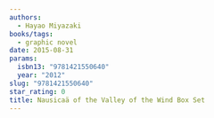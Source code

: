 ```yaml
---
authors:
  - Hayao Miyazaki
books/tags:
  - graphic novel
date: 2015-08-31
params:
  isbn13: "9781421550640"
  year: "2012"
slug: "9781421550640"
star_rating: 0
title: Nausicaä of the Valley of the Wind Box Set
---
```


<!--more-->
